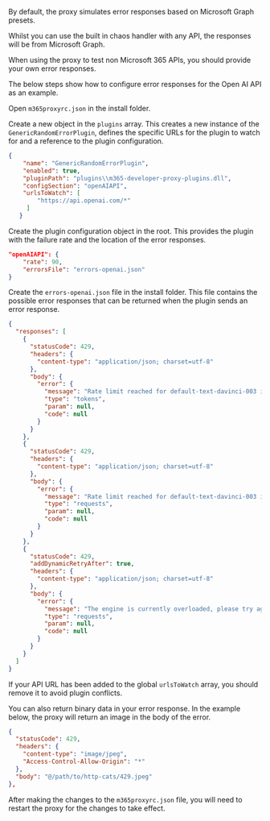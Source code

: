 By default, the proxy simulates error responses based on Microsoft Graph presets.

Whilst you can use the built in chaos handler with any API, the responses will be from Microsoft Graph.

When using the proxy to test non Microsoft 365 APIs, you should provide your own error responses.

The below steps show how to configure error responses for the Open AI API as an example.

Open `m365proxyrc.json` in the install folder.

Create a new object in the `plugins` array. This creates a new instance of the `GenericRandomErrorPlugin`, defines the specific URLs for the plugin to watch for and a reference to the plugin configuration.

```json
{
    "name": "GenericRandomErrorPlugin",
    "enabled": true,
    "pluginPath": "plugins\\m365-developer-proxy-plugins.dll",
    "configSection": "openAIAPI",
    "urlsToWatch": [
        "https://api.openai.com/*"
     ]
   }
```

Create the plugin configuration object in the root. This provides the plugin with the failure rate and the location of the error responses.

```json
"openAIAPI": {
    "rate": 90,
    "errorsFile": "errors-openai.json"
}
```

Create the `errors-openai.json` file in the install folder. This file contains the possible error responses that can be returned when the plugin sends an error response.

```json
{
  "responses": [
    {
      "statusCode": 429,
      "headers": {
        "content-type": "application/json; charset=utf-8"
      },
      "body": {
        "error": {
          "message": "Rate limit reached for default-text-davinci-003 in organization org-K7hT684bLccDbBRnySOoK9f2 on tokens per min. Limit: 150000.000000 / min. Current: 160000.000000 / min. Contact support@openai.com if you continue to have issues. Please add a payment method to your account to increase your rate limit. Visit https://beta.openai.com/account/billing to add a payment method.",
          "type": "tokens",
          "param": null,
          "code": null
        }
      }
    },
    {
      "statusCode": 429,
      "headers": {
        "content-type": "application/json; charset=utf-8"
      },
      "body": {
        "error": {
          "message": "Rate limit reached for default-text-davinci-003 in organization org-K7hT684bLccDbBRnySOoK9f2 on requests per min. Limit: 60.000000 / min. Current: 70.000000 / min. Contact support@openai.com if you continue to have issues. Please add a payment method to your account to increase your rate limit. Visit https://beta.openai.com/account/billing to add a payment method.",
          "type": "requests",
          "param": null,
          "code": null
        }
      }
    },
    {
      "statusCode": 429,
      "addDynamicRetryAfter": true,
      "headers": {
        "content-type": "application/json; charset=utf-8"
      },
      "body": {
        "error": {
          "message": "The engine is currently overloaded, please try again later.",
          "type": "requests",
          "param": null,
          "code": null
        }
      }
    }
  ]
}
```

If your API URL has been added to the global `urlsToWatch` array, you should remove it to avoid plugin conflicts.

You can also return binary data in your error response. In the example below, the proxy will return an image in the body of the error.

```json
{
  "statusCode": 429,
  "headers": {
    "content-type": "image/jpeg",
    "Access-Control-Allow-Origin": "*"
  },
  "body": "@/path/to/http-cats/429.jpeg"
},
```

After making the changes to the `m365proxyrc.json` file, you will need to restart the proxy for the changes to take effect.


